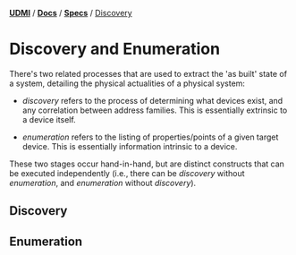 [**UDMI**](../../) / [**Docs**](../) / [**Specs**](./) / [Discovery](#)

# Discovery and Enumeration

There's two related processes that are used to extract the
'as built' state of a system, detailing the physical actualities
of a physical system:

* _discovery_ refers to the process of determining what devices
exist, and any correlation between address families. This is
essentially extrinsic to a device itself.

* _enumeration_ refers to the listing of properties/points of a given
target device. This is essentially information intrinsic to a
device.

These two stages occur hand-in-hand, but are distinct constructs that
can be executed independently (i.e., there can be _discovery_ without
_enumeration_, and _enumeration_ without _discovery_).

## Discovery

## Enumeration

